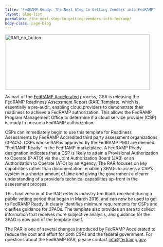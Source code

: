 ```yaml
---
title: 'FedRAMP Ready: The Next Step In Getting Vendors into FedRAMP'
layout: blog-list
permalink: /the-next-step-in-getting-vendors-into-fedramp/
body-class: page-blog
---
```

<img class=" wp-image-61201 alignright" src="https://s3.amazonaws.com/sitesusa/wp-content/uploads/sites/482/2016/08/RAR_no_button.png" alt="RAR_no_button" width="476" height="181" srcset="https://s3.amazonaws.com/sitesusa/wp-content/uploads/sites/482/2016/08/RAR_no_button.png 629w, https://s3.amazonaws.com/sitesusa/wp-content/uploads/sites/482/2016/08/RAR_no_button-300x114.png 300w" sizes="(max-width: 476px) 100vw, 476px" />

As part of the [FedRAMP Accelerated](https://www.fedramp.gov/participate/fedramp-accelerated-process/) process, GSA is releasing the [FedRAMP Readiness Assessment Report (RAR) Template](https://s3.amazonaws.com/sitesusa/wp-content/uploads/sites/482/2016/11/FedRAMP-Readiness-Assessment-Report-Template_102116-3.docx), which is essentially a pre-audit, enabling cloud providers to demonstrate their readiness to achieve a FedRAMP authorization. This allows the FedRAMP Program Management Office to determine if a cloud service provider (CSP) is ready to pursue a FedRAMP authorization. 

CSPs can immediately begin to use this template for Readiness Assessments by FedRAMP Accredited third party assessment organizations (3PAOs). CSPs whose RAR is approved by the FedRAMP PMO are deemed “FedRAMP Ready” in the FedRAMP marketplace. A FedRAMP Ready designation indicates that a CSP is likely to attain a Provisional Authorization to Operate (P-ATO) via the Joint Authorization Board (JAB) or an Authorization to Operate (ATO) by an Agency. The RAR focuses on key capabilities rather than documentation, enabling 3PAOs to assess a CSP’s system in a shorter amount of time and giving the government a clearer understanding of a provider’s technical capabilities up-front in the assessment process.

This final version of the RAR reflects industry feedback received during a public vetting period that began in March 2016, and can now be used to get to FedRAMP Ready. It clearly identifies minimum requirements for CSPs and clarifies guidance for 3PAOs. The template also provides an area to collect information that receives more subjective analysis, and guidance for the 3PAO is now part of the template itself.

The RAR is one of several changes introduced by FedRAMP Accelerated to reduce the cost and effort for both CSPs and the federal government. For questions about the FedRAMP RAR, please contact [info@fedramp.gov](mailto:info@fedramp.gov).
